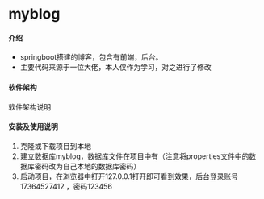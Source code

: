 # myblog

#### 介绍
- springboot搭建的博客，包含有前端，后台。
- 主要代码来源于一位大佬，本人仅作为学习，对之进行了修改

#### 软件架构
软件架构说明


#### 安装及使用说明

1.  克隆或下载项目到本地
2.  建立数据库myblog，数据库文件在项目中有（注意将properties文件中的数据库密码改为自己本地的数据库密码）
3.  启动项目，在浏览器中打开127.0.0.1打开即可看到效果，后台登录账号 17364527412 ，密码123456


